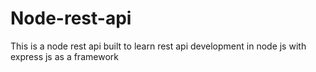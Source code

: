 # Node-rest-api


This is a node rest api built to learn rest api development in node js with express js as a framework

